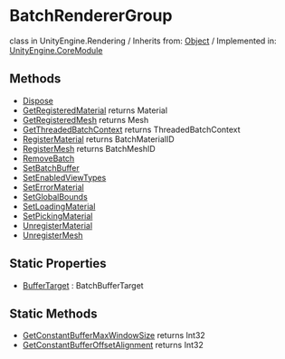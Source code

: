 # BatchRendererGroup
class in UnityEngine.Rendering
 / Inherits from: <a href="https://docs.unity3d.com/6000.0/Documentation/ScriptReference/Object.html" target="_blank">Object</a> / Implemented in: <a href="https://docs.unity3d.com/6000.0/Documentation/ScriptReference/UnityEngine.CoreModule.html" target="_blank">UnityEngine.CoreModule</a>
## Methods
- <a href="https://docs.unity3d.com/6000.0/Documentation/ScriptReference/BatchRendererGroup.Dispose.html" target="_blank">Dispose</a>
- <a href="https://docs.unity3d.com/6000.0/Documentation/ScriptReference/BatchRendererGroup.GetRegisteredMaterial.html" target="_blank">GetRegisteredMaterial</a> returns Material
- <a href="https://docs.unity3d.com/6000.0/Documentation/ScriptReference/BatchRendererGroup.GetRegisteredMesh.html" target="_blank">GetRegisteredMesh</a> returns Mesh
- <a href="https://docs.unity3d.com/6000.0/Documentation/ScriptReference/BatchRendererGroup.GetThreadedBatchContext.html" target="_blank">GetThreadedBatchContext</a> returns ThreadedBatchContext
- <a href="https://docs.unity3d.com/6000.0/Documentation/ScriptReference/BatchRendererGroup.RegisterMaterial.html" target="_blank">RegisterMaterial</a> returns BatchMaterialID
- <a href="https://docs.unity3d.com/6000.0/Documentation/ScriptReference/BatchRendererGroup.RegisterMesh.html" target="_blank">RegisterMesh</a> returns BatchMeshID
- <a href="https://docs.unity3d.com/6000.0/Documentation/ScriptReference/BatchRendererGroup.RemoveBatch.html" target="_blank">RemoveBatch</a>
- <a href="https://docs.unity3d.com/6000.0/Documentation/ScriptReference/BatchRendererGroup.SetBatchBuffer.html" target="_blank">SetBatchBuffer</a>
- <a href="https://docs.unity3d.com/6000.0/Documentation/ScriptReference/BatchRendererGroup.SetEnabledViewTypes.html" target="_blank">SetEnabledViewTypes</a>
- <a href="https://docs.unity3d.com/6000.0/Documentation/ScriptReference/BatchRendererGroup.SetErrorMaterial.html" target="_blank">SetErrorMaterial</a>
- <a href="https://docs.unity3d.com/6000.0/Documentation/ScriptReference/BatchRendererGroup.SetGlobalBounds.html" target="_blank">SetGlobalBounds</a>
- <a href="https://docs.unity3d.com/6000.0/Documentation/ScriptReference/BatchRendererGroup.SetLoadingMaterial.html" target="_blank">SetLoadingMaterial</a>
- <a href="https://docs.unity3d.com/6000.0/Documentation/ScriptReference/BatchRendererGroup.SetPickingMaterial.html" target="_blank">SetPickingMaterial</a>
- <a href="https://docs.unity3d.com/6000.0/Documentation/ScriptReference/BatchRendererGroup.UnregisterMaterial.html" target="_blank">UnregisterMaterial</a>
- <a href="https://docs.unity3d.com/6000.0/Documentation/ScriptReference/BatchRendererGroup.UnregisterMesh.html" target="_blank">UnregisterMesh</a>
## Static Properties
- <a href="https://docs.unity3d.com/6000.0/Documentation/ScriptReference/BatchRendererGroup-BufferTarget.html" target="_blank">BufferTarget</a> : BatchBufferTarget
## Static Methods
- <a href="https://docs.unity3d.com/6000.0/Documentation/ScriptReference/BatchRendererGroup.GetConstantBufferMaxWindowSize.html" target="_blank">GetConstantBufferMaxWindowSize</a> returns Int32
- <a href="https://docs.unity3d.com/6000.0/Documentation/ScriptReference/BatchRendererGroup.GetConstantBufferOffsetAlignment.html" target="_blank">GetConstantBufferOffsetAlignment</a> returns Int32
